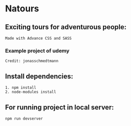 # Natours  
## Exciting tours for adventurous people:
    Made with Advance CSS and SASS

### Example project of udemy 
    Credit: jonasschmedtmann
    
## Install dependencies:
    1. npm install
    2. node-modules install

## For running project in local server:
    npm run devserver
